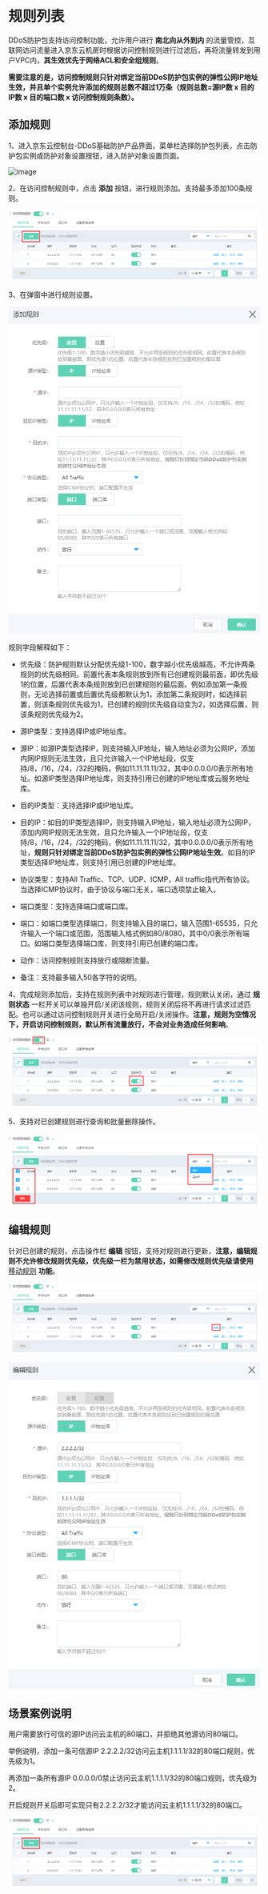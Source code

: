 # 规则列表

DDoS防护包支持访问控制功能，允许用户进行 **南北向从外到内** 的流量管控，互联网访问流量进入京东云机房时根据访问控制规则进行过滤后，再将流量转发到用户VPC内，**其生效优先于网络ACL和安全组规则**。

**需要注意的是，访问控制规则只针对绑定当前DDoS防护包实例的弹性公网IP地址生效，并且单个实例允许添加的规则总数不超过1万条（规则总数=源IP数 x 目的IP数 x 目的端口数 x 访问控制规则条数）。**

## 添加规则

1、进入京东云控制台-DDoS基础防护产品界面，菜单栏选择防护包列表，点击防护包实例或防护对象设置按钮，进入防护对象设置页面。

![image](../../../../../image/Anti-DDoS-Protection-Package/防护包列表-防护对象设置.jpg)

2、在访问控制规则中，点击 **添加** 按钮，进行规则添加。支持最多添加100条规则。

![image](../../../../../image/Anti-DDoS-Protection-Package/addACL01.png)

3、在弹窗中进行规则设置。

![image](../../../../../image/Anti-DDoS-Protection-Package/addACL02.png)

规则字段解释如下：

- 优先级：防护规则默认分配优先级1-100，数字越小优先级越高，不允许两条规则的优先级相同。前置代表本条规则放到所有已创建规则最前面，即优先级1的位置，后置代表本条规则放到已创建规则的最后面。例如添加第一条规则，无论选择前置或后置优先级都默认为1，添加第二条规则时，如选择前置，则该条规则优先级为1，已创建的规则优先级自动变为2，如选择后置，则该条规则优先级为2。

- 源IP类型：支持选择IP或IP地址库。

- 源IP：如源IP类型选择IP，则支持输入IP地址，输入地址必须为公网IP，添加内网IP规则无法生效，且只允许输入一个IP地址段，仅支持/8，/16，/24，/32的掩码，例如11.11.11.11/32，其中0.0.0.0/0表示所有地址。如源IP类型选择IP地址库，则支持引用已创建的IP地址库或云服务地址库。

- 目的IP类型：支持选择IP或IP地址库。

- 目的IP：如目的IP类型选择IP，则支持输入IP地址，输入地址必须为公网IP，添加内网IP规则无法生效，且只允许输入一个IP地址段，仅支持/8，/16，/24，/32的掩码，例如11.11.11.11/32，其中0.0.0.0/0表示所有地址，**规则只针对绑定当前DDoS防护包实例的弹性公网IP地址生效**。如目的IP类型选择IP地址库，则支持引用已创建的IP地址库。

- 协议类型：支持All Traffic、TCP、UDP、ICMP，All traffic指代所有协议。当选择ICMP协议时，由于协议与端口无关，端口选项禁止输入。

- 端口类型：支持选择端口或端口库。

- 端口：如端口类型选择端口，则支持输入目的端口，输入范围1-65535，只允许输入一个端口或范围，范围输入格式例如80/8080，其中0/0表示所有端口。如端口类型选择端口库，则支持引用已创建的端口库。

- 动作：访问控制规则支持放行或阻断流量。

- 备注：支持最多输入50各字符的说明。

4、完成规则添加后，支持在规则列表中对规则进行管理，规则默认关闭，通过 **规则状态** 一栏开关可以单独开启/关闭该规则，规则关闭后将不再进行请求过滤匹配。也可以通过访问控制规则开关进行全局开启/关闭操作。**注意，规则为空情况下，开启访问控制规则，默认所有流量放行，不会对业务造成任何影响**。

![image](../../../../../image/Anti-DDoS-Protection-Package/addACL03.png)

5、支持对已创建规则进行查询和批量删除操作。

![image](../../../../../image/Anti-DDoS-Protection-Package/addACL04.png)

## 编辑规则

针对已创建的规则，点击操作栏 **编辑** 按钮，支持对规则进行更新，**注意，编辑规则不允许修改规则优先级，优先级一栏为禁用状态，如需修改规则优先级请使用** [移动规则](../ACL/moverule.md)  **功能**。

![image](../../../../../image/Anti-DDoS-Protection-Package/editACL01.png)

![image](../../../../../image/Anti-DDoS-Protection-Package/editACL02.png)

## 场景案例说明

用户需要放行可信的源IP访问云主机的80端口，并拒绝其他源访问80端口。

举例说明，添加一条可信源IP 2.2.2.2/32访问云主机1.1.1.1/32的80端口规则，优先级为1。

再添加一条所有源IP 0.0.0.0/0禁止访问云主机1.1.1.1/32的80端口规则，优先级为2。

开启规则开关后即可实现只有2.2.2.2/32才能访问云主机1.1.1.1/32的80端口。

![image](../../../../../image/Anti-DDoS-Protection-Package/addACL01.png)
